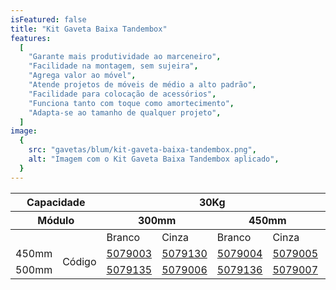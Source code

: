 ```yaml
---
isFeatured: false
title: "Kit Gaveta Baixa Tandembox"
features:
  [
    "Garante mais produtividade ao marceneiro",
    "Facilidade na montagem, sem sujeira",
    "Agrega valor ao móvel",
    "Atende projetos de móveis de médio a alto padrão",
    "Facilidade para colocação de acessórios",
    "Funciona tanto com toque como amortecimento",
    "Adapta-se ao tamanho de qualquer projeto",
  ]
image:
  {
    src: "gavetas/blum/kit-gaveta-baixa-tandembox.png",
    alt: "Imagem com o Kit Gaveta Baixa Tandembox aplicado",
  }
---
```


<table>
    <thead>
      <tr>
        <th colspan="2">Capacidade</th>
        <th colspan="4">30Kg</th>
        <th colspan="4">50Kg</th>
      </tr>
      <tr>
        <th colspan="2">Módulo</th>
        <th colspan="2">300mm</th>
        <th colspan="2">450mm</th>
        <th colspan="2">600mm</th>
        <th colspan="2">900mm</th>
      </tr>
    </thead>
    <tbody>
      <tr>
        <td></td>
        <td></td> 
        <td>Branco</td>
        <td>Cinza</td>
        <td>Branco</td>
        <td>Cinza</td>
        <td>Branco</td>
        <td>Cinza</td>
        <td>Branco</td>
        <td>Cinza</td>
      </tr>
      <tr>
        <td>450mm</td>
        <td rowspan="2">Código</td> 
        <td><a title="Abrir produto no e-commerce Leo" href="https://www.leomadeiras.com.br/product/prod-3-
Kit_Gaveta_Baixa_Branca_450mm_Tamdembox_para_Nicho_300mm_Blum?region_id=100100" target="_blank">5079003</a></td>
        <td><a title="Abrir produto no e-commerce Leo" href="https://www.leomadeiras.com.br/product/prod-3-
Kit_Gaveta_Baixa_Cinza_450mm_Tamdembox_para_Nicho_300mm_Blum?region_id=100100" target="_blank">5079130</a></td>
        <td><a title="Abrir produto no e-commerce Leo" href="https://www.leomadeiras.com.br/product/prod-3-
Kit_Gaveta_Baixa_Branca_450mm_Tamdembox_para_Nicho_450mm_Blum?region_id=100100" target="_blank">5079004</a></td>
        <td><a title="Abrir produto no e-commerce Leo" href="https://www.leomadeiras.com.br/product/prod-3-
Kit_Gaveta_Baixa_Cinza_450mm_Tamdembox_para_Nicho_450mm_Blum?region_id=100100" target="_blank">5079005</a></td>
        <td><a title="Abrir produto no e-commerce Leo" href="https://www.leomadeiras.com.br/product/prod-3-
Kit_Gaveta_Baixa_Branca_450mm_Tamdembox_para_Nicho_600mm_Blum?region_id=100100" target="_blank">5079131</a></td>
        <td><a title="Abrir produto no e-commerce Leo" href="https://www.leomadeiras.com.br/product/prod-3-
Kit_Gaveta_Baixa_Cinza_450mm_Tamdembox_para_Nicho_600mm_Blum?region_id=100100" target="_blank">5079132</a></td>
        <td><a title="Abrir produto no e-commerce Leo" href="https://www.leomadeiras.com.br/product/prod-3-
Kit_Gaveta_Baixa_Branca_450mm_Tamdembox_para_Nicho_900mm_Blum?region_id=100100" target="_blank">5079133</a></td>
        <td><a title="Abrir produto no e-commerce Leo" href="https://www.leomadeiras.com.br/product/prod-3-
Kit_Gaveta_Baixa_Cinza_450mm_Tamdembox_para_Nicho_900mm_Blum?region_id=100100" target="_blank">5079134</a></td>
      </tr>
      <tr>
        <td>500mm</td>
        <td><a title="Abrir produto no e-commerce Leo" href="https://www.leomadeiras.com.br/product/prod-3-
Kit_Gaveta_Baixa_Branca_500mm_Tamdembox_para_Nicho_300mm_Blum?region_id=100100" target="_blank">5079135</a></td>
        <td><a title="Abrir produto no e-commerce Leo" href="https://www.leomadeiras.com.br/product/prod-3-
Kit_Gaveta_Baixa_Cinza_500mm_Tamdembox_para_Nicho_300mm_Blum?region_id=100100" target="_blank">5079006</a></td>
        <td><a title="Abrir produto no e-commerce Leo" href="https://www.leomadeiras.com.br/product/prod-3-
Kit_Gaveta_Baixa_Branca_500mm_Tamdembox_para_Nicho_450mm_Blum?region_id=100100" target="_blank">5079136</a></td>
        <td><a title="Abrir produto no e-commerce Leo" href="https://www.leomadeiras.com.br/product/prod-3-
Kit_Gaveta_Baixa_Cinza_500mm_Tamdembox_para_Nicho_450mm_Blum?region_id=100100" target="_blank">5079007</a></td>
        <td><a title="Abrir produto no e-commerce Leo" href="https://www.leomadeiras.com.br/product/prod-3-
Kit_Gaveta_Baixa_Branca_500mm_Tamdembox_para_Nicho_600mm_Blum?region_id=100100" target="_blank">5079008</a></td>
        <td><a title="Abrir produto no e-commerce Leo" href="https://www.leomadeiras.com.br/product/prod-3-
Kit_Gaveta_Baixa_Cinza_500mm_Tamdembox_para_Nicho_600mm_Blum?region_id=100100" target="_blank">5079137</a></td>
        <td><a title="Abrir produto no e-commerce Leo" href="https://www.leomadeiras.com.br/product/prod-3-
Kit_Gaveta_Baixa_Branca_500mm_Tamdembox_para_Nicho_900mm_Blum?region_id=100100" target="_blank">5079129</a></td>
        <td><a title="Abrir produto no e-commerce Leo" href="https://www.leomadeiras.com.br/product/prod-3-
Kit_Gaveta_Baixa_Cinza_500mm_Tamdembox_para_Nicho_900mm_Blum?region_id=100100" target="_blank">5079009</a></td>
      </tr>
    </tbody>
  </table>
